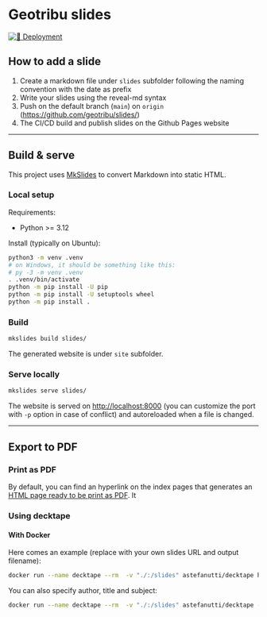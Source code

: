 # Geotribu slides

[![🚀 Deployment](https://github.com/geotribu/slides/actions/workflows/deploy.yml/badge.svg)](https://github.com/geotribu/slides/actions/workflows/deploy.yml)

## How to add a slide

1. Create a markdown file under `slides` subfolder following the naming convention with the date as prefix
1. Write your slides using the reveal-md syntax
1. Push on the default branch (`main`) on `origin` (<https://github.com/geotribu/slides/>)
1. The CI/CD build and publish slides on the Github Pages website

----

## Build & serve

This project uses [MkSlides](https://github.com/MartenBE/mkslides/) to convert Markdown into  static HTML.

### Local setup

Requirements:

- Python >= 3.12

Install (typically on Ubuntu):

```sh
python3 -m venv .venv
# on Windows, it should be something like this:
# py -3 -m venv .venv
. .venv/bin/activate
python -m pip install -U pip
python -m pip install -U setuptools wheel
python -m pip install .
```

### Build

```sh
mkslides build slides/
```

The generated website is under `site` subfolder.

### Serve locally

```sh
mkslides serve slides/
```

The website is served on <http://localhost:8000> (you can customize the port with `-p` option in case of conflict) and autoreloaded when a file is changed.

----

## Export to PDF

### Print as PDF

By default, you can find an hyperlink on the index pages that generates an [HTML page ready to be print as PDF](https://revealjs.com/pdf-export/). It

### Using decktape

#### With Docker

Here comes an example (replace with your own slides URL and output filename):

```sh
docker run --name decktape --rm  -v "./:/slides" astefanutti/decktape https://geotribu.github.io/slides/2025-02-13_geotribu_introduction_en.html output.pdf
```

You can also specify author, title and subject:

```sh
docker run --name decktape --rm  -v "./:/slides" astefanutti/decktape --pdf-author "Julien Moura (Geotribu)" --pdf-title "Introducing the Geotribu project" --pdf-subject "Slides to introduce the project Geotribu." https://geotribu.github.io/slides/2025-02-13_geotribu_introduction_en.html output.pdf
```
